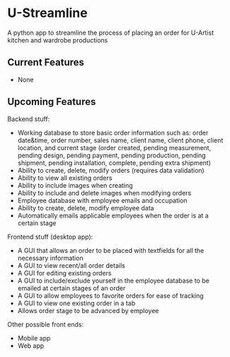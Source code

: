 U-Streamline
===
A python app to streamline the process of placing an order for U-Artist kitchen and wardrobe productions

Current Features
---
- None

Upcoming Features
---
Backend stuff:
- Working database to store basic order information such as: order date&time, order number, sales name, client name, client phone, client location, and current stage (order created, pending measurement, pending design, pending payment, pending production, pending shipment, pending installation, complete, pending extra shipment)
- Ability to create, delete, modify orders (requires data validation)
- Ability to view all existing orders
- Ability to include images when creating
- Ability to include and delete images when modifying orders
- Employee database with employee emails and occupation
- Ability to create, delete, modify employee data
- Automatically emails applicable employees when the order is at a certain stage

Frontend stuff (desktop app):
- A GUI that allows an order to be placed with textfields for all the necessary information
- A GUI to view recent/all order details
- A GUI for editing existing orders
- A GUI to include/exclude yourself in the employee database to be emailed at certain stages of an order
- A GUI to allow employees to favorite orders for ease of tracking
- A GUI to view one existing order in a tab
- Allows order stage to be advanced by employee

Other possible front ends:
- Mobile app
- Web app
